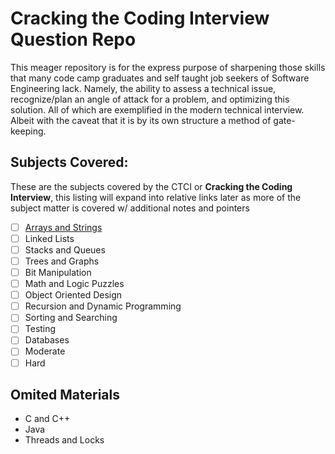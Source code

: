 # Cracking the Coding Interview Question Repo
This meager repository is for the express purpose of sharpening those skills that many code camp graduates and self taught job seekers of Software Engineering lack. Namely, the ability to assess a technical issue, recognize/plan an angle of attack for a problem, and optimizing this solution. All of which are exemplified in the modern technical interview. Albeit with the caveat that it is by its own structure a method of gate-keeping.

## Subjects Covered:
These are the subjects covered by the CTCI or **Cracking the Coding Interview**, this listing will expand into relative links later as more of the subject matter is covered w/ additional notes and pointers
- [ ] [Arrays and Strings](./01arrays-strings)
- [ ] Linked Lists
- [ ] Stacks and Queues
- [ ] Trees and Graphs
- [ ] Bit Manipulation
- [ ] Math and Logic Puzzles
- [ ] Object Oriented Design
- [ ] Recursion and Dynamic Programming
- [ ] Sorting and Searching
- [ ] Testing
- [ ] Databases
- [ ] Moderate
- [ ] Hard

## Omited Materials
- C and C++
- Java
- Threads and Locks